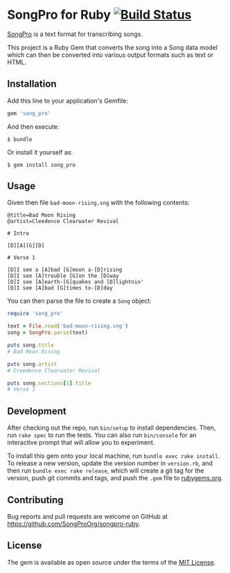 # SongPro for Ruby [![Build Status](https://travis-ci.com/SongProOrg/songpro-ruby.svg?branch=master)](https://travis-ci.com/SongProOrg/songpro-ruby)

[SongPro](https://songpro.org) is a text format for transcribing songs.
 
This project is a Ruby Gem that converts the song into a Song data model which can then be converted into various output formats such as text or HTML.

## Installation

Add this line to your application's Gemfile:

```ruby
gem 'song_pro'
```

And then execute:

    $ bundle

Or install it yourself as:

    $ gem install song_pro

## Usage

Given then file `bad-moon-rising.sng` with the following contents:

```
@title=Bad Moon Rising
@artist=Cleedence Clearwater Revival

# Intro

[D][A][G][D]

# Verse 1

[D]I see a [A]bad [G]moon a-[D]rising
[D]I see [A]trouble [G]on the [D]way
[D]I see [A]earth-[G]quakes and [D]lightnin'
[D]I see [A]bad [G]times to-[D]day
```

You can then parse the file to create a `Song` object:

```ruby
require 'song_pro'

text = File.read('bad-moon-rising.sng')
song = SongPro.parse(text)

puts song.title
# Bad Moon Rising

puts song.artist
# Creedence Clearwater Revival 

puts song.sections[1].title
# Verse 1

```

## Development

After checking out the repo, run `bin/setup` to install dependencies. Then, run `rake spec` to run the tests. You can also run `bin/console` for an interactive prompt that will allow you to experiment.

To install this gem onto your local machine, run `bundle exec rake install`. To release a new version, update the version number in `version.rb`, and then run `bundle exec rake release`, which will create a git tag for the version, push git commits and tags, and push the `.gem` file to [rubygems.org](https://rubygems.org).

## Contributing

Bug reports and pull requests are welcome on GitHub at <https://github.com/SongProOrg/songpro-ruby>.

## License

The gem is available as open source under the terms of the [MIT License](https://opensource.org/licenses/MIT).
